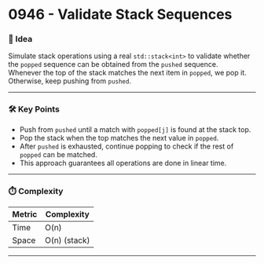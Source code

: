 # 0946 - Validate Stack Sequences

### 🧠 Idea  
Simulate stack operations using a real `std::stack<int>` to validate whether the `popped` sequence can be obtained from the `pushed` sequence.  
Whenever the top of the stack matches the next item in `popped`, we pop it. Otherwise, keep pushing from `pushed`.

---

### 🛠️ Key Points  
- Push from `pushed` until a match with `popped[j]` is found at the stack top.  
- Pop the stack when the top matches the next value in `popped`.  
- After `pushed` is exhausted, continue popping to check if the rest of `popped` can be matched.  
- This approach guarantees all operations are done in linear time.

---

### ⏱️ Complexity

| Metric        | Complexity    |
|---------------|---------------|
| Time          | O(n)          |
| Space         | O(n) (stack)  |

---

